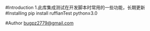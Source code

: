 #Introduction
    1.此库集成测试在开发脚本时常用的一些功能，长期更新
#Installing
    pip install ruffianTest
    python≥3.0

#Author
    bugpz2779@gmail.com
